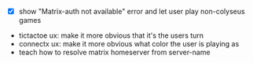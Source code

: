  - [x] show "Matrix-auth not available" error and let user play non-colyseus games
 - tictactoe ux: make it more obvious that it's the users turn
 - connectx ux: make it more obvious what color the user is playing as
 - teach how to resolve matrix homeserver from server-name
